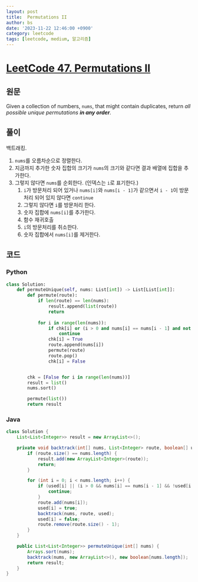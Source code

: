 ```yaml
---
layout: post
title:  Permutations II
author: bs
date: '2023-11-22 12:46:00 +0900'
category: leetcode
tags: [leetcode, medium, 알고리즘]
---
```


# [LeetCode 47. Permutations II](https://leetcode.com/problems/permutations-ii/)

## 원문
Given a collection of numbers, `nums`, that might contain duplicates, return *all possible unique permutations **in any order**.*

## 풀이
백트래킹.

1. `nums`를 오름차순으로 정렬한다.
2. 지금까지 추가한 숫자 집합의 크기가 `nums`의 크기와 같다면 결과 배열에 집합을 추가한다.
3. 그렇지 않다면 `nums`를 순회한다. (인덱스는 `i`로 표기한다.)
    1. `i`가 방문처리 되어 있거나 `nums[i]`와 `nums[i - 1]`가 같으면서 `i - 1`이 방문처리 되어 있지 않다면 `continue`
    2. 그렇지 않다면 `i`를 방문처리 한다.
    3. 숫자 집합에 `nums[i]`를 추가한다.
    4. 함수 재귀호출
    5. `i`의 방문처리를 취소한다.
    6. 숫자 집합에서 `nums[i]`를 제거한다.

## 코드
### Python
```python
class Solution:
    def permuteUnique(self, nums: List[int]) -> List[List[int]]:
        def permute(route):
            if len(route) == len(nums):
                result.append(list(route))
                return
            
            for i in range(len(nums)):
                if chk[i] or (i > 0 and nums[i] == nums[i - 1] and not chk[i - 1]):
                    continue
                chk[i] = True
                route.append(nums[i])
                permute(route)
                route.pop()
                chk[i] = False


        chk = [False for i in range(len(nums))]
        result = list()
        nums.sort()

        permute(list())
        return result
```

### Java
```java
class Solution {
    List<List<Integer>> result = new ArrayList<>();

    private void backtrack(int[] nums, List<Integer> route, boolean[] used) {
        if (route.size() == nums.length) {
            result.add(new ArrayList<Integer>(route));
            return;
        }

        for (int i = 0; i < nums.length; i++) {
            if (used[i] || (i > 0 && nums[i] == nums[i - 1] && !used[i - 1])) {
                continue;
            }
            route.add(nums[i]);
            used[i] = true;
            backtrack(nums, route, used);
            used[i] = false;
            route.remove(route.size() - 1);
        }
    }

    public List<List<Integer>> permuteUnique(int[] nums) {
        Arrays.sort(nums);
        backtrack(nums, new ArrayList<>(), new boolean[nums.length]);
        return result;
    }
}
```